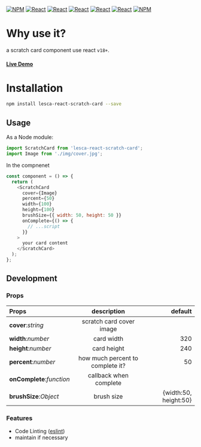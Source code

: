 [![NPM](https://img.shields.io/badge/NPM-ba443f?style=for-the-badge&logo=npm&logoColor=white)](https://www.npmjs.com/)
[![React](https://img.shields.io/badge/Node.js-43853D?style=for-the-badge&logo=node.js&logoColor=white)](https://nodejs.org/en/)
[![React](https://img.shields.io/badge/-ReactJs-61DAFB?style=for-the-badge&logo=react&logoColor=white)](https://zh-hant.reactjs.org/)
[![React](https://img.shields.io/badge/Less-1d365d?style=for-the-badge&logo=less&logoColor=white)](https://lesscss.org/)
[![React](https://img.shields.io/badge/HTML5-E34F26?style=for-the-badge&logo=html5&logoColor=white)](https://www.w3schools.com/html/)
[![React](https://img.shields.io/badge/-CSS3-1572B6?style=for-the-badge&logo=css3&logoColor=white)](https://www.w3schools.com/css/)
[![NPM](https://img.shields.io/badge/DEV-Jameshsu1125-9cf?style=for-the-badge)](https://www.npmjs.com/~jameshsu1125)

# Why use it?

a scratch card component use react `v18+`.

#### [Live Demo](https://jameshsu1125.github.io/lesca-react-scratch-card/)

# Installation

```sh
npm install lesca-react-scratch-card --save
```

## Usage

As a Node module:

```javascript
import ScratchCard from 'lesca-react-scratch-card';
import Image from './img/cover.jpg';
```

In the compnenet

```javascript
const component = () => {
  return (
    <ScratchCard
      cover={Image}
      percent={50}
      width={100}
      height={100}
      brushSize={{ width: 50, height: 50 }}
      onComplete={() => {
        // ...script
      }}
    >
      your card content
    </ScratchCard>
  );
};
```

## Development

### Props

| Props                     |           description            |               default |
| :------------------------ | :------------------------------: | --------------------: |
| **cover**:_string_        |     scratch card cover image     |                       |
| **width**:_number_        |            card width            |                   320 |
| **height**:_number_       |           card height            |                   240 |
| **percent**:_number_      | how much percent to complete it? |                    50 |
| **onComplete**:_function_ |      callback when complete      |                       |
| **brushSize**:_Object_    |            brush size            | {width:50, height:50} |

### Features

- Code Linting ([eslint])
- maintain if necessary

[ci-badge]: https://github.com/executablebooks/markdown-it-plugin-template/workflows/CI/badge.svg
[ci-link]: https://github.com/executablebooks/markdown-it--plugin-template/actions
[npm-badge]: https://img.shields.io/npm/v/markdown-it-plugin-template.svg
[npm-link]: https://www.npmjs.com/package/markdown-it-plugin-template
[github actions]: https://docs.github.com/en/actions
[github pages]: https://docs.github.com/en/pages
[prettier]: https://prettier.io/
[eslint]: https://eslint.org/
[jest]: https://facebook.github.io/jest/
[rollup]: https://rollupjs.org
[npm]: https://www.npmjs.com
[unpkg]: https://unpkg.com/
